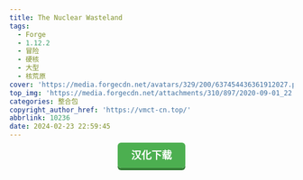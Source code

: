 ```yaml
---
title: The Nuclear Wasteland
tags:
  - Forge
  - 1.12.2
  - 冒险
  - 硬核
  - 大型
  - 核荒原
cover: 'https://media.forgecdn.net/avatars/329/200/637454436361912027.png'
top_img: 'https://media.forgecdn.net/attachments/310/897/2020-09-01_22.png'
categories: 整合包
copyright_author_href: 'https://vmct-cn.top/'
abbrlink: 10236
date: 2024-02-23 22:59:45
---
```

<center><a style = "background-color: #4caf50;box-shadow: 0 4px #357e36;border: none;border-radius: 6px;padding: 12px 24px;font-size: 18px;font-weight: bold;color: #fff;transition: all 0.2s ease-in-out;text-decoration: none;cursor: pointer;" href=https://vmct-cn.top/modpacks/nuclear/index.html>汉化下载</a></center>